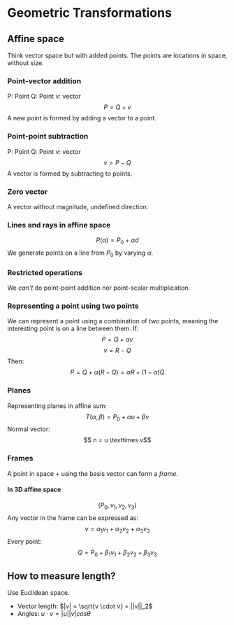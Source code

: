 # Geometric Transformations

## Affine space
Think vector space but with added points.
The points are locations in space, without size.

### Point-vector addition
P: Point
Q: Point
v: vector
$$P = Q + v$$
A new point is formed by adding a vector to a point.

### Point-point subtraction
P: Point
Q: Point
v: vector
$$v = P - Q$$
A vector is formed by subtracting to points.

### Zero vector
A vector without magnitude, undefined direction.

### Lines and rays in affine space
$$P(\alpha) = P_0 + \alpha d$$
We generate points on a line from $P_0$ by varying $\alpha$.
### Restricted operations
We *can't* do point-point addition nor point-scalar multiplication.

### Representing a point using two points
We can represent a point using a combination of two points, meaning the interesting point is on a line between them. 
If:
$$ P = Q + \alpha v$$
$$v = R - Q$$
Then:
$$ P = Q + \alpha (R - Q) = \alpha R + (1 - \alpha)Q$$

### Planes
Representing planes in affine sum:
$$T(\alpha, \beta) = P_0 + \alpha u + \beta v$$
Normal vector:
$$ n = u \texttimes v$$

### Frames
A point in space + using the basis vector can form a *frame*.
#### In 3D affine space
$$(P_0, v_1, v_2, v_3)$$
Any vector in the frame can be expressed as:
$$v = \alpha_1 v_1 + \alpha_2 v_2 + \alpha_3 v_3$$
Every point:
$$Q = P_0 + \beta_1 v_1 + \beta_2 v_2 + \beta_3 v_3$$

## How to measure length?
Use Euclidean space.
- Vector length: $|v| = \sqrt{v \cdot v} = ||v||_2$
- Angles: $u \cdot v = |u||v|cos\theta$


